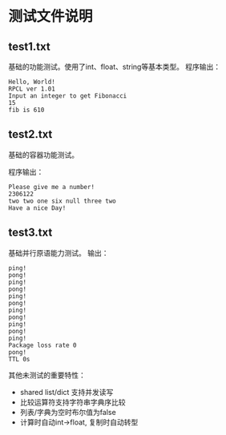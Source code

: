 # 测试文件说明
## test1.txt
基础的功能测试。使用了int、float、string等基本类型。
程序输出：
```
Hello, World!
RPCL ver 1.01
Input an integer to get Fibonacci
15
fib is 610
```
## test2.txt
基础的容器功能测试。

程序输出：
```
Please give me a number!
2306122
two two one six null three two 
Have a nice Day!
```
## test3.txt
基础并行原语能力测试。
输出：
```
ping!
pong!
ping!
pong!
ping!
pong!
ping!
pong!
ping!
pong!
ping!
Package loss rate 0
pong!
TTL 0s
```

其他未测试的重要特性：
- shared list/dict 支持并发读写
- 比较运算符支持字符串字典序比较
- 列表/字典为空时布尔值为false
- 计算时自动int->float, 复制时自动转型

